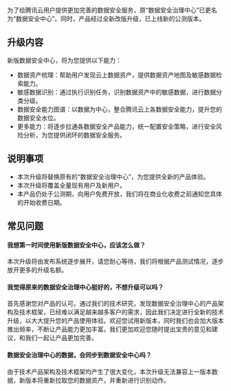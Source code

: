 为了给腾讯云用户提供更加完善的数据安全服务，原“数据安全治理中心”已更名为“数据安全中心”。同时，产品经过全新改版升级，已上线新的公测版本。

## 升级内容
新版数据安全中心，将为您提供以下能力：
- 数据资产梳理：帮助用户发现云上数据资产，提供数据资产地图及敏感数据检索能力。
- 敏感数据识别：通过执行识别任务，识别数据资产中的敏感数据，进行数据分类分级。
- 数据安全能力图谱：以数据为中心，整合腾讯云上各数据安全能力，提升您的数据安全水位。
- 更多能力：将逐步拉通各数据安全产品能力，统一配置安全策略，进行安全风险分析，为您提供闭环的数据安全服务。

## 说明事项
- 本次升级将替换原有的“数据安全治理中心”，为您提供全新的产品体验。
- 本次升级将覆盖全量现有用户及新用户。
- 本产品仍处于公测期，向用户免费开放，我们将在商业化收费之前通知您具体的开始收费日期。

## 常见问题
#### 我想第一时间使用新版数据安全中心，应该怎么做？
本次升级将由发布系统逐步展开，请您耐心等待，我们将根据产品测试情况，逐步放开更多的升级名额。 

#### 我觉得原来的数据安全治理中心挺好的，不想升级可以吗？
首先感谢您对产品的认可。通过我们的技术研究，发现数据安全治理中心的产品架构及技术框架，已经难以满足越来越多客户的需求，因此我们决定进行全新的技术升级，以大大提升您的产品使用体验。欢迎您试用新版本，同时我们也会加大版本推出频率，不断让产品能力更加丰富。我们更加欢迎您随时提出宝贵的意见和建议，和我们一起让产品更加完善。

#### 数据安全治理中心的数据，会同步到数据安全中心吗？
由于技术产品架构及技术框架均产生了很大变化，本次升级无法兼容上一版本数据，新版本将重新拉取您的数据资产，并重新进行识别动作。

 
